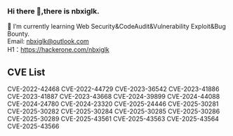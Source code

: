 ### Hi there 👋,there is nbxiglk.

🌱 I’m currently learning Web Security&CodeAudit&Vulnerability Exploit&Bug Bounty.  
Email: nbxiglk@outlook.com  
H1：https://hackerone.com/nbxiglk
## CVE List
CVE-2022-42468 CVE-2022-44729 CVE-2023-36542 CVE-2023-41886 CVE-2023-41887 CVE-2023-43668 CVE-2024-39899 CVE-2024-44088 CVE-2024-24780 CVE-2024-23320 CVE-2025-24446 CVE-2025-30281 CVE-2025-30282 CVE-2025-30284 CVE-2025-30285 CVE-2025-30286 CVE-2025-30289 CVE-2025-43561 CVE-2025-43563 CVE-2025-43564 CVE-2025-43566
